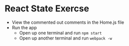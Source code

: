 # React State Exercse

* View the commented out comments in the Home.js file
* Run the app
	* Open up one terminal and run ```npm start```
	* Open up another terminal and run ```webpack -w```